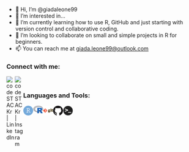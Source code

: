 - 👋 Hi, I’m @giadaleone99
- 👀 I’m interested in...
- 🌱 I’m currently learning how to use R, GitHub and just starting with version control and collaborative coding.
- 💞️ I’m looking to collaborate on small and simple projects in R for beginners.
- 📫 You can reach me at giada.leone99@outlook.com


### Connect with me:

[<img align="left" alt="codeSTACKr | LinkedIn" width="22px" src="https://cdn.jsdelivr.net/npm/simple-icons@v3/icons/linkedin.svg" />][linkedin]
[<img align="left" alt="codeSTACKr | Instagram" width="22px" src="https://cdn.jsdelivr.net/npm/simple-icons@v3/icons/instagram.svg" />][instagram]

<br />

### Languages and Tools:
<img align="left" alt="Terminal" width="26px" src="https://github.com/giadaleone99/giadaleone99/blob/main/rstudio.png" />
<img align="left" alt="Terminal" width="26px" src="https://github.com/giadaleone99/giadaleone99/blob/main/R.svg" />
<img align="left" alt="Git" width="26px" src="https://raw.githubusercontent.com/github/explore/80688e429a7d4ef2fca1e82350fe8e3517d3494d/topics/git/git.png" />
<img align="left" alt="GitHub" width="26px" src="https://raw.githubusercontent.com/github/explore/78df643247d429f6cc873026c0622819ad797942/topics/github/github.png" />
<img align="left" alt="Terminal" width="26px" src="https://raw.githubusercontent.com/github/explore/80688e429a7d4ef2fca1e82350fe8e3517d3494d/topics/terminal/terminal.png" />

[instagram]: https://www.instagram.com/giada_leone99/
[linkedin]: https://www.linkedin.com/in/giada-leone/

